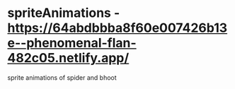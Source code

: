 # spriteAnimations - https://64abdbbba8f60e007426b13e--phenomenal-flan-482c05.netlify.app/

sprite animations of spider and bhoot

